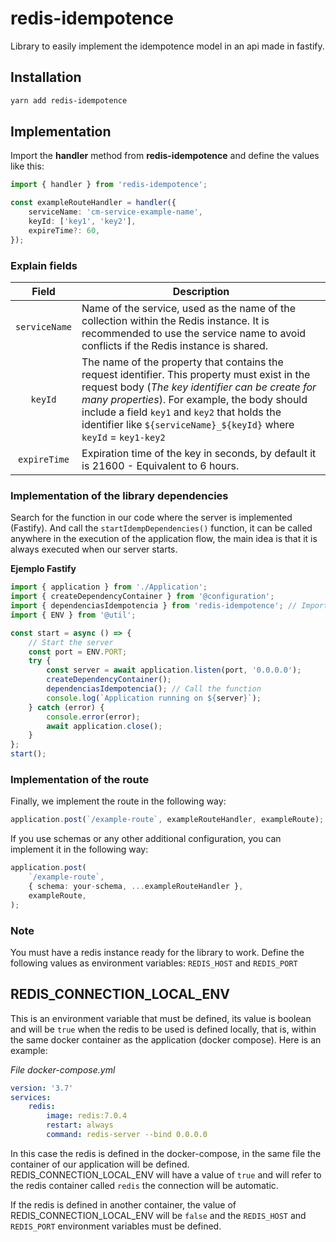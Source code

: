 # redis-idempotence

Library to easily implement the idempotence model in an api made in fastify.

## Installation

```bash
yarn add redis-idempotence
```

## Implementation

Import the **handler** method from **redis-idempotence** and define the values like this:

```typescript
import { handler } from 'redis-idempotence';

const exampleRouteHandler = handler({
    serviceName: 'cm-service-example-name',
    keyId: ['key1', 'key2'],
    expireTime?: 60,
});
```

### Explain fields

|     Field     | Description                                                                                                                                                                                                                                                                                                               |
|:-------------:|---------------------------------------------------------------------------------------------------------------------------------------------------------------------------------------------------------------------------------------------------------------------------------------------------------------------------|
| `serviceName` | Name of the service, used as the name of the collection within the Redis instance. It is recommended to use the service name to avoid conflicts if the Redis instance is shared.                                                                                                                                          |
|    `keyId`    | The name of the property that contains the request identifier. This property must exist in the request body (*The key identifier can be create for many properties*). For example, the body should include a field `key1` and `key2` that holds the identifier like `${serviceName}_${keyId}` where `keyId` = `key1-key2` |
| `expireTime`  | Expiration time of the key in seconds, by default it is 21600 - Equivalent to 6 hours.                                                                                                                                                                                                                                    |



### Implementation of the library dependencies 

Search for the function in our code where the server is implemented (Fastify). And call the `startIdempDependencies()` function, it can be called anywhere in the execution of the application flow, the main idea is that it is always executed when our server starts.


**Ejemplo Fastify**

```typescript
import { application } from './Application';
import { createDependencyContainer } from '@configuration';
import { dependenciasIdempotencia } from 'redis-idempotence'; // Import the library and call the function
import { ENV } from '@util';

const start = async () => {
    // Start the server
    const port = ENV.PORT;
    try {
        const server = await application.listen(port, '0.0.0.0');
        createDependencyContainer();
        dependenciasIdempotencia(); // Call the function
        console.log(`Application running on ${server}`);
    } catch (error) {
        console.error(error);
        await application.close();
    }
};
start();
```

### Implementation of the route

Finally, we implement the route in the following way:

```typescript
application.post(`/example-route`, exampleRouteHandler, exampleRoute);
```

If you use schemas or any other additional configuration, you can implement it in the following way:

```typescript
application.post(
    `/example-route`,
    { schema: your-schema, ...exampleRouteHandler },
    exampleRoute,
);
```

### Note

You must have a redis instance ready for the library to work. Define the following values as environment variables: `REDIS_HOST` and `REDIS_PORT`

## REDIS_CONNECTION_LOCAL_ENV

This is an environment variable that must be defined, its value is boolean and will be `true` when the redis to be used is defined locally, that is, within the same docker container as the application (docker compose). Here is an example:

_File docker-compose.yml_


```yml
version: '3.7'
services:
    redis:
        image: redis:7.0.4
        restart: always
        command: redis-server --bind 0.0.0.0
```
In this case the redis is defined in the docker-compose, in the same file the container of our application will be defined. REDIS_CONNECTION_LOCAL_ENV will have a value of `true` and will refer to the redis container called `redis` the connection will be automatic.

If the redis is defined in another container, the value of REDIS_CONNECTION_LOCAL_ENV will be `false` and the `REDIS_HOST` and `REDIS_PORT` environment variables must be defined.
